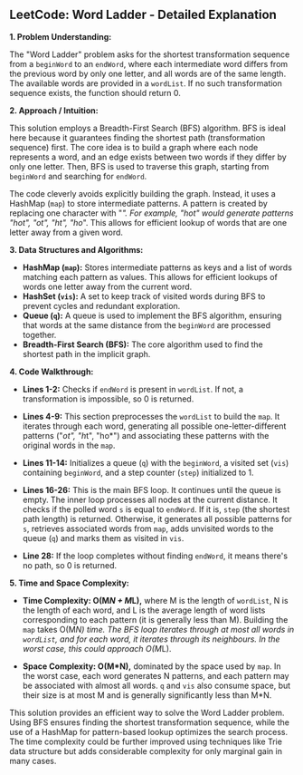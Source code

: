 ## LeetCode: Word Ladder - Detailed Explanation

**1. Problem Understanding:**

The "Word Ladder" problem asks for the shortest transformation sequence from a `beginWord` to an `endWord`, where each intermediate word differs from the previous word by only one letter, and all words are of the same length.  The available words are provided in a `wordList`. If no such transformation sequence exists, the function should return 0.


**2. Approach / Intuition:**

This solution employs a Breadth-First Search (BFS) algorithm. BFS is ideal here because it guarantees finding the shortest path (transformation sequence) first.  The core idea is to build a graph where each node represents a word, and an edge exists between two words if they differ by only one letter.  Then, BFS is used to traverse this graph, starting from `beginWord` and searching for `endWord`.

The code cleverly avoids explicitly building the graph. Instead, it uses a HashMap (`map`) to store intermediate patterns. A pattern is created by replacing one character with "*". For example, "hot" would generate patterns "hot", "*ot", "h*t", "ho*". This allows for efficient lookup of words that are one letter away from a given word.

**3. Data Structures and Algorithms:**

* **HashMap (`map`):** Stores intermediate patterns as keys and a list of words matching each pattern as values. This allows for efficient lookups of words one letter away from the current word.
* **HashSet (`vis`):** A set to keep track of visited words during BFS to prevent cycles and redundant exploration.
* **Queue (`q`):**  A queue is used to implement the BFS algorithm, ensuring that words at the same distance from the `beginWord` are processed together.
* **Breadth-First Search (BFS):** The core algorithm used to find the shortest path in the implicit graph.

**4. Code Walkthrough:**

* **Lines 1-2:** Checks if `endWord` is present in `wordList`. If not, a transformation is impossible, so 0 is returned.

* **Lines 4-9:** This section preprocesses the `wordList` to build the `map`.  It iterates through each word, generating all possible one-letter-different patterns ("*ot", "h*t", "ho*") and associating these patterns with the original words in the `map`.

* **Lines 11-14:** Initializes a queue (`q`) with the `beginWord`, a visited set (`vis`) containing `beginWord`, and a step counter (`step`) initialized to 1.

* **Lines 16-26:** This is the main BFS loop.  It continues until the queue is empty.  The inner loop processes all nodes at the current distance.  It checks if the polled word `s` is equal to `endWord`. If it is, `step` (the shortest path length) is returned. Otherwise, it generates all possible patterns for `s`, retrieves associated words from `map`, adds unvisited words to the queue (`q`) and marks them as visited in `vis`.

* **Line 28:** If the loop completes without finding `endWord`, it means there's no path, so 0 is returned.

**5. Time and Space Complexity:**

* **Time Complexity: O(M*N + M*L),** where M is the length of `wordList`, N is the length of each word, and L is the average length of word lists corresponding to each pattern (it is generally less than M).  Building the `map` takes O(M*N) time. The BFS loop iterates through at most all words in `wordList`, and for each word, it iterates through its neighbours. In the worst case, this could approach O(M*L).

* **Space Complexity: O(M*N),** dominated by the space used by `map`.  In the worst case, each word generates N patterns, and each pattern may be associated with almost all words.  `q` and `vis` also consume space, but their size is at most M and is generally significantly less than M*N.


This solution provides an efficient way to solve the Word Ladder problem. Using BFS ensures finding the shortest transformation sequence, while the use of a HashMap for pattern-based lookup optimizes the search process.  The time complexity could be further improved using techniques like Trie data structure but adds considerable complexity for only marginal gain in many cases.
